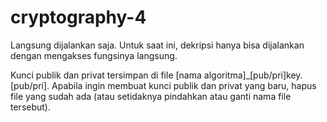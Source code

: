 # cryptography-4
Langsung dijalankan saja. Untuk saat ini, dekripsi hanya bisa dijalankan dengan mengakses fungsinya langsung.

Kunci publik dan privat tersimpan di file \[nama algoritma\]\_\[pub/pri\]key.\[pub/pri\]. Apabila ingin membuat kunci publik dan privat yang baru, hapus file yang sudah ada (atau setidaknya pindahkan atau ganti nama file tersebut).
